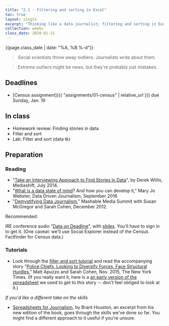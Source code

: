 ```yaml
---
title: "2.1 - Filtering and sorting in Excel"
toc: true
layout: single
excerpt: "Thinking like a data journalist; filtering and sorting in Excel"
collection: weeks
class_date: 2020-01-21
---
```



{{page.class_date | date: "%A, %B %-d"}}

>Social scientists throw away outliers. Journalists write about them.


>Extreme outliers might be news, but they're probably  just mistakes.

## Deadlines

* [Census assignment]({{ "assignments/01-census" | relative_url }}) due Sunday, Jan. 19

## In class
* Homework review: Finding stories in data
* Filter and sort
* Lab: Filter and sort (data tk)

## Preparation

### Reading

* "[Take an Interviewing Approach to Find Stories in Data](http://mediashift.org/2014/07/take-an-interviewing-approach-to-find-stories-in-data/)", by Derek Willis, Mediashift, July 2014.
* "[What is a data state of mind](https://datajournalism.com/read/longreads/what-is-a-data-state-of-mind-and-how-you-can-develop-it)? And how you can develop it," Mary Jo Webster, Data Driven Journalism, September 2016
* "[Demystifying Data Journalism](https://www.youtube.com/watch?v=P_nj0r_A0co)," Mashable Media Summit with Susan McGregor and Sarah Cohen, December 2012.

Recommended:

IRE conference audio "[Data on Deadline](https://www.ire.org/media/uploads/files/conference_audio/2703/DataOnDeadline17.mp3)", with [slides](https://www.ire.org/resource-center/tipsheets/5141/download/?fileid=5407). You'll have to sign in to get it. (One caveat: we'll use Social Explorer instead of the Census Factfinder for Census data.)

### Tutorials
* Look through the [filter and sort tutorial]({{site.cdocs}}/excel/xlguides/xl-filtersort) and read the accompanying story "[Police Chiefs, Looking to Diversify Forces, Face Structural Hurdles](https://www.nytimes.com/2015/11/08/us/politics/police-chiefs-looking-to-diversify-forces-face-structural-hurdles.html)," Matt Apuzzo and Sarah Cohen, Nov. 2015, The New York Times. (If you really want it, here is a [an early version of the spreadsheet]({{site.cdocs}}/assets/data/xlexamples/lemas2012_proportions.xlsx) we used to get to this story -- don't feel obliged to look at it.)

*If you'd like a different take on the skills*
* [Spreadsheets for Journalism](https://datajournalism.com/read/longreads/spreadsheets-for-journalism), by Brant Houston, an excerpt from his new edition of the book, goes through the skills we've done so far. You might find a different approach to it useful if you're unsure.
